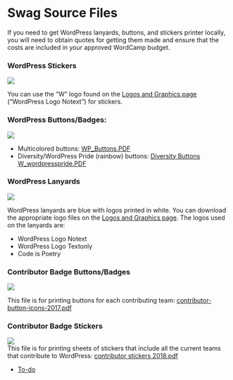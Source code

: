 # Swag Source Files

If you need to get WordPress lanyards, buttons, and stickers printer locally, you will need to obtain quotes for getting them made and ensure that the costs are included in your approved WordCamp budget.

### WordPress Stickers

[![](https://make.wordpress.org/community/files/2018/02/wp-stickers-246x300.jpg)](https://make.wordpress.org/community/files/2018/02/wp-stickers.jpg)

You can use the “W” logo found on the [Logos and Graphics page](https://wordpress.org/about/logos/) (“WordPress Logo Notext”) for stickers.

### WordPress Buttons/Badges:

[![](https://make.wordpress.org/community/files/2018/02/wpbuttons-177x300.jpg)](https://make.wordpress.org/community/files/2018/02/wpbuttons.jpg)

*   Multicolored buttons: [WP\_Buttons.PDF](https://make.wordpress.org/community/files/2018/02/WP_Buttons.pdf)
*   Diversity/WordPress Pride (rainbow) buttons: [Diversity Buttons W\_wordpresspride.PDF](https://make.wordpress.org/community/files/2018/02/Diversity-Buttons-W_wordpresspride.pdf)

### WordPress Lanyards

[![](https://make.wordpress.org/community/files/2018/02/lanyard-sample-86x300.png)](https://make.wordpress.org/community/files/2018/02/lanyard-sample.png)

WordPress lanyards are blue with logos printed in white. You can download the appropriate logo files on the [Logos and Graphics page](https://wordpress.org/about/logos/). The logos used on the lanyards are:

*   WordPress Logo Notext
*   WordPress Logo Textonly
*   Code is Poetry

### Contributor Badge Buttons/Badges

[![](https://make.wordpress.org/community/files/2018/02/contributor-button-icons-2017-220x300.jpg)](https://make.wordpress.org/community/files/2018/02/contributor-button-icons-2017.jpg)

This file is for printing buttons for each contributing team: [contributor-button-icons-2017.pdf](https://make.wordpress.org/community/files/2018/03/contributor-button-icons-2017.pdf)

### Contributor Badge Stickers

[![](https://make.wordpress.org/community/files/2018/03/contributor-stickers-2018-220x300.jpg)](https://make.wordpress.org/community/files/2018/03/contributor-stickers-2018.jpg)  
This file is for printing sheets of stickers that include all the current teams that contribute to WordPress: [contributor stickers 2018.pdf](https://make.wordpress.org/community/files/2018/03/contributor-stickers-2018.pdf)

*   [To-do](# "To-do")